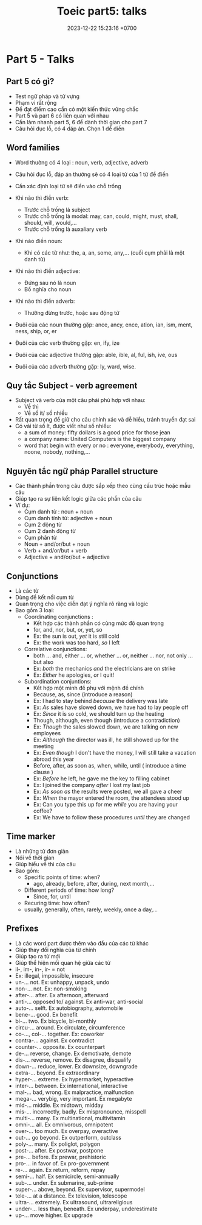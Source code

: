 ﻿---
layout: post
title:  "Toeic part5: talks"
date:   2023-12-22 15:23:16 +0700
categories: toeic part4
---

# Part 5 - Talks
## Part 5 có gì?
- Test ngữ pháp và từ vựng
- Phạm vi rất rộng
- Để đạt điểm cao cần có một kiến thức vững chắc
- Part 5 và part 6 có liên quan với nhau
- Cần làm nhanh part 5, 6 để dành thời gian cho part 7
- Câu hỏi đục lỗ, có 4 đáp án. Chọn 1 để điền

## Word families
- Word thường có 4 loại : noun, verb, adjective, adverb
- Câu hỏi đục lỗ, đáp án thường sẽ có 4 loại từ của 1 từ đề điền
- Cần xác định loại từ sẽ điền vào chỗ trống
- Khi nào thì điền verb:
	- Trước chỗ trống là subject
	- Trước chỗ trống là modal: may, can, could, might, must, shall, should, will, would,...
	- Trước chỗ trống là auxaliary verb
- Khi nào điền noun:
	- Khi có các từ như: the, a, an, some, any,... (cuối cụm phải là một danh từ)
- Khi nào thì điền adjective:	
	- Đứng sau nó là noun
	- Bổ nghĩa cho noun
- Khi nào thì điền adverb:
	- Thường đừng trước, hoặc sau động từ

- Đuôi của các noun thường gặp: ance, ancy, ence, ation, ian, ism, ment, ness, ship, or, er
- Đuôi của các verb thường gặp: en, ify, ize
- Đuôi của các adjective thường gặp: able, ible, al, ful, ish, ive, ous
- Đuôi của các adverb thường gặp: ly, ward, wise.

## Quy tắc Subject - verb agreement
- Subject và verb của một câu phải phù hợp với nhau:
	- Về thì
	- Về số ít/ số nhiều
- Rất quan trọng để giữ cho câu chính xác và dễ hiểu, tránh truyền đạt sai
- Có vài từ số ít, được viết như số nhiều:
	- a sum of money: fifty dollars is a good price for those jean
	- a company name: United Computers is the biggest company
	- word that begin with every or no : everyone, everybody, everything, noone, nobody, nothing,...

## Nguyên tắc ngữ pháp Parallel structure
- Các thành phần trong câu được sắp xếp theo cùng cấu trúc hoặc mẫu câu
- Giúp tạo ra sự liên kết logic giữa các phần của câu
- Ví dụ:
	- Cụm danh từ : noun + noun
	- Cụm danh tính từ: adjective + noun
	- Cụm 2 động từ
	- Cụm 2 danh động từ
	- Cụm phân từ
	- Noun + and/or/but + noun
	- Verb + and/or/but + verb
	- Adjective + and/or/but + adjective

## Conjunctions 
- Là các từ 
- Dùng để kết nối cụm từ
- Quan trọng cho việc diễn đạt ý nghĩa rõ ràng và logic
- Bao gồm 3 loại:
	- Coordinating conjunctions :
		- Kết hợp các thành phần có cùng mức độ quan trọng
		- for, and, nor, but, or, yet, so
		- Ex: the sun is out, *yet* it is still cold
		- Ex: the work was too hard, *so* I left
	- Correlative conjunctions:
		- both ... and, either ... or, whether ... or, neither ... nor, not only ... but also
		- Ex: *both* the mechanics *and* the electricians are on strike
		- Ex: *Either* he apologies, *or* I quit!
	- Subordination conjuntions:
		- Kết hợp một mình đề phụ với mệnh đề chính
		- Because, as, since (introduce a reason)
		- Ex: I had to stay behind *because* the delivery was late
		- Ex: *As* sales have slowed down, we have had to lay people off
		- Ex: *Since* it is so cold, we should turn up the heating
		- Though, although, even though (introduce a contradiction)
		- Ex: *Though* the sales slowed down, we are talking on new employees
		- Ex: *Although* the director was ill, he still showed up for the meeting
		- Ex: *Even though* I don't have the money, I will still take a vacation abroad this year
		- Before, after, as soon as, when, while, until ( introduce a time clause )
		- Ex: *Before* he left, he gave me the key to filling cabinet
		- Ex: I joined the company *after* I lost my last job
		- Ex: *As soon as* the results were posted, we all gave a cheer
		- Ex: *When* the mayor entered the room, the attendees stood up
		- Ex: Can you type this up for me *while* you are having your coffee?
		- Ex: We have to follow these procedures *until* they are changed

## Time marker
- Là những từ đơn giản
- Nói về thời gian
- Giúp hiểu về thì của câu
- Bao gồm:
	- Specific points of time: when?
		- ago, already, before, after, during, next month,...
	- Different periods of time: how long?
		- Since, for, until
	- Recuring time: how often? 
	- usually, generally, often, rarely, weekly, once a day,...

## Prefixes
- Là các word part được thêm vào đầu của các từ khác
- Giúp thay đổi nghĩa của từ chính
- Giúp tạo ra từ mới
- Giúp thể hiện mối quan hệ giữa các từ
- il-, im-, in-, ir- = not 
- Ex: illegal, impossible, insecure
- un-... not. Ex: unhappy, unpack, undo
- non-... not. Ex: non-smoking
- after-... after. Ex afternoon, afterward
- anti-... opposed to/ against. Ex anti-war, anti-social
- auto-... selft. Ex autobiography, automobile
- bene-... good. Ex benefit
- bi-... two. Ex bicycle, bi-monthly
- circu-... around. Ex circulate, circumference 
- co-..., col-... together. Ex: coworker
- contra-... against. Ex contradict
- counter-... opposite. Ex counterpart
- de-... reverse, change. Ex demotivate, demote
- dis-... reverse, remove. Ex disagree, disqualify
- down-... reduce, lower. Ex downsize, downgrade
- extra-... beyond. Ex extraordinary
- hyper-... extreme. Ex hypermarket, hyperactive
- inter-... between. Ex international, interactive
- mal-... bad, wrong. Ex malpractice, malfunction
- mega-... verybig, very important. Ex megabyte
- mid-... middle. Ex midtown, midday
- mis-... incorrectly, badly. Ex mispronounce, misspell
- multi-... many. Ex multinational, multivitamin
- omni-... all. Ex omnivorous, omnipotent
- over-... too much. Ex overpay, overactive
- out-... go beyond. Ex outperform, outclass
- poly-... many. Ex poliglot, polygon
- post-... after. Ex postwar, postpone
- pre-... before. Ex prewar, prehistoric
- pro-... in favor of. Ex pro-government
- re-... again. Ex return, reform, repay
- semi-... half. Ex semicircle, semi-annually
- sub-... under. Ex submarine, sub-prime
- super-... above, beyond. Ex supervisor, supermodel
- tele-... at a distance. Ex television, telescope
- ultra-... extremely. Ex ultrasound, ultrareligious
- under-... less than, beneath. Ex underpay, underestimate
- up-... move higher. Ex upgrade